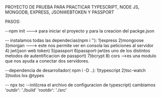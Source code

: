 PROYECTO DE PRUEBA PARA PRACTICAR TYPESCRIPT, NODE JS, MONGODB, EXPRESS, JSONWEBTOKEN Y PASSPORT


PASOS: 

--npm init ---> para iniciar el proyecto y para la creacion del packge.json

-- instalamos todas las dependecias(npm i ''): 
   1)express
   2)mongoose
   3)morgan ---> este nos permite ver en consola las peticiones al servidor
   4) jwt(json web token)
   5)passport
   6)passport-jwt(es uno de los distintos metodos de autentificacion de passport)
   7)bcrypt
   8) cors -->es una modulo que nos ayuda a conectar dos servidores.


--dependencia de desarrollador( npm i -D ..):
  1)typescript
  2)tsc-watch
  3)todos los @types



-- npx tsc --init(crea el archivo de configuracion de typescript)
   cambiamos 'outdir': './build'
             'rootdir': './src'